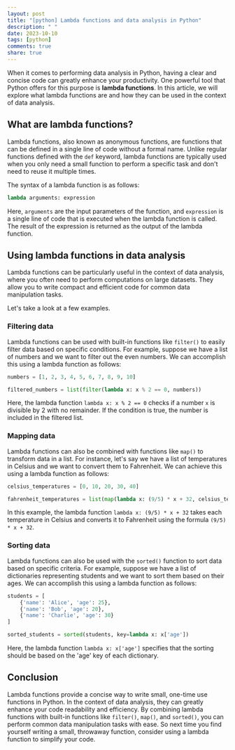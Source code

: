 ```yaml
---
layout: post
title: "[python] Lambda functions and data analysis in Python"
description: " "
date: 2023-10-10
tags: [python]
comments: true
share: true
---
```


When it comes to performing data analysis in Python, having a clear and concise code can greatly enhance your productivity. One powerful tool that Python offers for this purpose is **lambda functions**. In this article, we will explore what lambda functions are and how they can be used in the context of data analysis.

## What are lambda functions?

Lambda functions, also known as anonymous functions, are functions that can be defined in a single line of code without a formal name. Unlike regular functions defined with the `def` keyword, lambda functions are typically used when you only need a small function to perform a specific task and don't need to reuse it multiple times.

The syntax of a lambda function is as follows:

```python
lambda arguments: expression
```

Here, `arguments` are the input parameters of the function, and `expression` is a single line of code that is executed when the lambda function is called. The result of the expression is returned as the output of the lambda function.

## Using lambda functions in data analysis

Lambda functions can be particularly useful in the context of data analysis, where you often need to perform computations on large datasets. They allow you to write compact and efficient code for common data manipulation tasks.

Let's take a look at a few examples.

### Filtering data

Lambda functions can be used with built-in functions like `filter()` to easily filter data based on specific conditions. For example, suppose we have a list of numbers and we want to filter out the even numbers. We can accomplish this using a lambda function as follows:

```python
numbers = [1, 2, 3, 4, 5, 6, 7, 8, 9, 10]

filtered_numbers = list(filter(lambda x: x % 2 == 0, numbers))
```

Here, the lambda function `lambda x: x % 2 == 0` checks if a number `x` is divisible by 2 with no remainder. If the condition is true, the number is included in the filtered list.

### Mapping data

Lambda functions can also be combined with functions like `map()` to transform data in a list. For instance, let's say we have a list of temperatures in Celsius and we want to convert them to Fahrenheit. We can achieve this using a lambda function as follows:

```python
celsius_temperatures = [0, 10, 20, 30, 40]

fahrenheit_temperatures = list(map(lambda x: (9/5) * x + 32, celsius_temperatures))
```

In this example, the lambda function `lambda x: (9/5) * x + 32` takes each temperature in Celsius and converts it to Fahrenheit using the formula `(9/5) * x + 32`.

### Sorting data

Lambda functions can also be used with the `sorted()` function to sort data based on specific criteria. For example, suppose we have a list of dictionaries representing students and we want to sort them based on their ages. We can accomplish this using a lambda function as follows:

```python
students = [
    {'name': 'Alice', 'age': 25},
    {'name': 'Bob', 'age': 20},
    {'name': 'Charlie', 'age': 30}
]

sorted_students = sorted(students, key=lambda x: x['age'])
```

Here, the lambda function `lambda x: x['age']` specifies that the sorting should be based on the 'age' key of each dictionary.

## Conclusion

Lambda functions provide a concise way to write small, one-time use functions in Python. In the context of data analysis, they can greatly enhance your code readability and efficiency. By combining lambda functions with built-in functions like `filter()`, `map()`, and `sorted()`, you can perform common data manipulation tasks with ease. So next time you find yourself writing a small, throwaway function, consider using a lambda function to simplify your code.